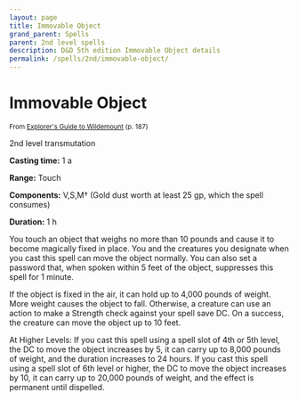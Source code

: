 ```yaml
---
layout: page
title: Immovable Object
grand_parent: Spells
parent: 2nd level spells 
description: D&D 5th edition Immovable Object details
permalink: /spells/2nd/immovable-object/
---
```


# Immovable Object

<small>From <a target="_blank" href="https://dnd.wizards.com/products/wildemount">Explorer's Guide to Wildemount</a> (p. 187)</small>


2nd level transmutation

**Casting time:** 1 a

**Range:** Touch

**Components:** V,S,M† (Gold dust worth at least 25 gp, which the spell consumes)

**Duration:** 1 h

You touch an object that weighs no more than 10 pounds and cause it to become magically fixed in place. You and the creatures you designate when you cast this spell can move the object normally. You can also set a password that, when spoken within 5 feet of the object, suppresses this spell for 1 minute.

   If the object is fixed in the air, it can hold up to 4,000 pounds of weight. More weight causes the object to fall. Otherwise, a creature can use an action to make a Strength check against your spell save DC. On a success, the creature can move the object up to 10 feet.

   At Higher Levels: If you cast this spell using a spell slot of 4th or 5th level, the DC to move the object increases by 5, it can carry up to 8,000 pounds of weight, and the duration increases to 24 hours. If you cast this spell using a spell slot of 6th level or higher, the DC to move the object increases by 10, it can carry up to 20,000 pounds of weight, and the effect is permanent until dispelled.